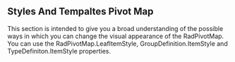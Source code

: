 ## Styles And Tempaltes Pivot Map
This section is intended to give you a broad understanding of the possible ways in which you can change the visual appearance of the RadPivotMap. You can use the RadPivotMap.LeafItemStyle, GroupDefinition.ItemStyle and TypeDefiniton.ItemStyle properties.

[//]: <keywords: leaftemplate, radpivotmap, groupdefinition, databinding>